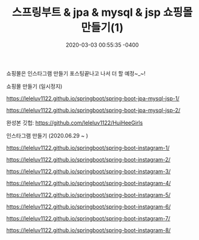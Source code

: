 ﻿---
title: "스프링부트 & jpa & mysql & jsp 쇼핑몰 만들기(1)"
date: 2020-03-03 00:55:35 -0400
categories: springboot
comments: true
---


쇼핑몰은 인스타그램 만들기 포스팅끝나고 나서 더 할 예정~_~!  

쇼핑몰 만들기 (일시정지)  

<https://leleluv1122.github.io/springboot/spring-boot-jpa-mysql-jsp-1/>

<https://leleluv1122.github.io/springboot/spring-boot-jpa-mysql-jsp-2/>

완성본 깃헙: <https://github.com/leleluv1122/HuiHeeGirls>


인스타그램 만들기 (2020.06.29 ~ )  

<https://leleluv1122.github.io/springboot/spring-boot-instagram-1/>

<https://leleluv1122.github.io/springboot/spring-boot-instagram-2/>

<https://leleluv1122.github.io/springboot/spring-boot-instagram-3/>

<https://leleluv1122.github.io/springboot/spring-boot-instagram-4/>

<https://leleluv1122.github.io/springboot/spring-boot-instagram-5/>

<https://leleluv1122.github.io/springboot/spring-boot-instagram-6/>

<https://leleluv1122.github.io/springboot/spring-boot-instagram-7/>

<https://leleluv1122.github.io/springboot/spring-boot-instagram-8/>